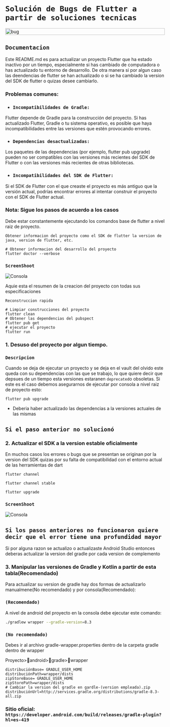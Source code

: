# `Solución de Bugs de Flutter a partir de soluciones tecnicas`

<div style="display: flex; justify-content: space-between;">
    <img src="https://github.com/user-attachments/assets/ca42b94b-ff08-49ef-abd9-ac109ef58e80" alt="bug" width="100%" />
</div>

## `Documentacion`

Este README.md es para actualizar un proyecto Flutter que ha estado inactivo por un tiempo, especialmente si has cambiado de computadora o has actualizado tu entorno de desarrollo. De otra manera si por algun caso
las deendencias de flutter se han actualizado o si se ha cambiado la version del SDK de flutter o quizas desee cambiarlo.

### Problemas comunes:
- ### `Incompatibilidades de Gradle:` 
Flutter depende de Gradle para la construcción del proyecto. Si has actualizado Flutter, Gradle o tu sistema operativo, es posible que haya incompatibilidades entre las versiones que estén provocando errores.

- ### `Dependencias desactualizadas:` 
Los paquetes de las dependencias (por ejemplo, flutter pub upgrade) pueden no ser compatibles con las versiones más recientes del SDK de Flutter o con las versiones más recientes de otras bibliotecas.

- ### `Incompatibilidades del SDK de Flutter:` 
Si el SDK de Flutter con el que creaste el proyecto es más antiguo que la versión actual, podrías encontrar errores al intentar construir el proyecto con el SDK de Flutter actual.

### Nota: Sigue los pasos de acuerdo a los casos

Debe estar constantemente ejecutando los comandos base de flutter a nivel raiz de proyecto.

`Obtener informacion del proyecto como el SDK de flutter la version de java, version de flutter, etc.`

```sh(bash)
# Obtener informacion del desarrollo del proyecto
flutter doctor --verbose
```

### `ScreenShoot`

![Consola](https://github.com/user-attachments/assets/fa2ba3d6-4b80-49f8-8485-5a8186c3b273)

Aquie esta el resumen de la creacion del proyecto con todas sus especificaciones

`Reconstruccion rapida`

```sh(bash)
# Limpiar construcciones del proyecto
flutter clean
# Obtener las dependencias del pubspect
flutter pub get
# ejecutar el proyecto
flutter run
```

### 1. Desuso del proyecto por algun tiempo.

### `Descripcion`

Cuando se deja de ejecutar un proyecto y se deja en el vault del olvido este queda con su dependencias con las que se trabajo, lo que quiere decir que depsues de un tiempo esta versiones estaranen `deprecated`o obsoletas.
Si este es el caso debemos asegurarnos de ejecutar por consola a nivel raiz de proyecto esto:

```sh(bash)
flutter pub upgrade
```

- Deberia haber actualizado las dependencias a la versiones actuales de las mismas 

## `Si el paso anterior no solucionó`
### 2. Actualizar el SDK a la version estable oficialmente

En muchos casos los errores o bugs que se presentan se originan por la version del SDK quizas por su falta de compatibilidad con el entorno actual de las herramientas de dart

```sh(bash)
flutter channel
```

```sh(bash)
flutter channel stable
```

```sh(bash)
flutter upgrade
```

### `ScreenShoot`

![Consola](https://github.com/user-attachments/assets/0077ad05-ca07-4e7a-a4bd-33834b0e7eb4)

## `Si los pasos anteriores no funcionaron quiere decir que el error tiene una profundidad mayor`
Si por alguna razon se actualizo o actualizaste Android Studio entonces deberas actualizar la version del gradle por cada version de complemento

### 3. Manipular las versiones de Gradle y Kotlin a partir de esta tabla(Recomendado)
Para actualizar su version de gradle hay dos formas de actualizarlo manualmene(No recomendado) y por consola(Recomendado):

### `(Recomendado)`
A nivel de android del proyecto en la consola debe ejecutar este comando:
```sh
./gradlew wrapper --gradle-version=8.3
```

### `(No recomendado)`

Debes ir al archivo gradle-wrapper.properties dentro de la carpeta gradle dentro de wrapper

Proyecto>📂android>📂gradle>📂wrapper

```text
distribuciónBase= GRADLE_USER_HOME
distribuciónPath=wrapper/dists
zipStoreBase= GRADLE_USER_HOME
zipStorePath=wrapper/dists
# Cambiar la version del gradle en gardle-(version empleada).zip
distribuciónUrl=http://services.gradle.org/distributions/gradle-8.3-all.zip
```

### Sitio oficial: `https://developer.android.com/build/releases/gradle-plugin?hl=es-419`
